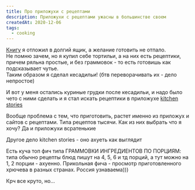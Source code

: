 ```yaml
---
title: Про приложухи с рецептами
description: Приложухи с рецептами ужасны в большинстве своем
createdAt: 2020-12-06
tags:
  - cooking
---
```


[Книгу](/cool-story/gourmet) я отложил в долгий ящик, а желание готовить не отпало.<br>
Не помню зачем, но я купил себе тортильи, а на них есть рецептики, причем ряльна простые, и без граммовок - то есть готовишь как подсказывает чутье. <br>
Таким образом я сделал кесадильи! (бтв переворачивать их - дело непростое)

И вот у меня остались куриные грудки после кесадильи, и надо было чето с ними сделать и я стал искать рецептики
в приложухе [kitchen stories](https://play.google.com/store/apps/details?id=com.ajnsnewmedia.kitchenstories)



Вообще проблема с тем, что приготовить, растет именно из приложух и сайтов с рецептами. Типа
рецептов
тысячи. Как из них выбрать что я хочу? Да и приложухи всратенькие

<new-img-row>
  <img-slide src="/images/cool-story/cooking-apps/app-1.jpg" alt="Что ни фотка то хрючево" ></img-slide>
  <img-slide src="/images/cool-story/cooking-apps/app-2.jpg" alt="Просто пресетный материал дезигн" ></img-slide>
  <img-slide src="/images/cool-story/cooking-apps/app-3.jpg" alt="15к рецептов для меня - человека, имеющего трудности с выбором" ></img-slide>
</new-img-row>


Другое дело kitchen stories - оно ахуеть как выглядит

<new-img-row>
  <img-slide src="/images/cool-story/cooking-apps/kitchen-stories-1.jpg" alt="Вау" ></img-slide>
  <img-slide src="/images/cool-story/cooking-apps/kitchen-stories-2.jpg" alt="Вааау" ></img-slide>
  <img-slide src="/images/cool-story/cooking-apps/kitchen-stories-3.jpg" alt="Вааааау" ></img-slide>
</new-img-row>

Есть куча топ фич типа ГРАММОВКИ ИНГРЕДИЕНТОВ ПО ПОРЦИЯМ: типа обычно рецепты блюд пишут на 4, 5, 6 и тд порций,
а тут можно на 1, 2 порции - ахуенно. Прикольная фича - просмотр приготовленного хрючева в разных странах.
Россия узнаваема)))

<new-img-row>
  <img-slide src="/images/cool-story/cooking-apps/ks-country-1.jpg" alt="Чили" ></img-slide>
  <img-slide src="/images/cool-story/cooking-apps/ks-country-2.jpg" alt="Грейт Британ" ></img-slide>
  <img-slide src="/images/cool-story/cooking-apps/ks-country-3.jpg" alt="Россиюшка" ></img-slide>
</new-img-row>

Крч все круто, но...

<new-img-row>
  <img-slide src="/images/cool-story/cooking-apps/19.jpg" alt="19 ИНГРЕДИЕНТОВ ДЛЯ БЛЮДА ИЗ КУРИЦЫ ВЫ ЕБНУЛИСЬ???" ></img-slide>
</new-img-row>
